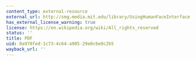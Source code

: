 ```yaml
---
content_type: external-resource
external_url: http://smg.media.mit.edu/library/UsingHumanFaceInterface.pdf
has_external_license_warning: true
license: https://en.wikipedia.org/wiki/All_rights_reserved
status: ''
title: PDF
uid: 0a978fed-1c73-4c64-a905-29e0c6e0c2b5
wayback_url: ''
---
```

